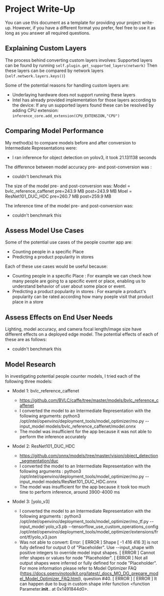 # Project Write-Up

You can use this document as a template for providing your project write-up. However, if you
have a different format you prefer, feel free to use it as long as you answer all required
questions.

## Explaining Custom Layers

The process behind converting custom layers involves:
Supported layers can be found by running `self.plugin.get_supported_layers(network)`
Then these layers can be compared by network layers (`self.network.layers.keys()`)

      

Some of the potential reasons for handling custom layers are:
  - Underlaying hardware does not support running these layers
  - Intel has already provided implementation for those layers according to the device:
    If any un supported layers found these can be resolved by adding CPU extension:
      `inference_core.add_extension(CPU_EXTENSION,"CPU")`

## Comparing Model Performance

My method(s) to compare models before and after conversion to Intermediate Representations
were:
  - I ran inference for object detection on yolov3, it took 21.131138 seconds

The difference between model accuracy pre- and post-conversion was :
  - couldn't benchmark this

The size of the model pre- and post-conversion was:
  Model = bvlc_reference_caffenet pre=243.9 MB  post=243.9 MB
  Moel = ResNet101_DUC_HDC pre=260.7 MB  post=259.9 MB

The inference time of the model pre- and post-conversion was:
  - couldn't benchmark this

## Assess Model Use Cases

Some of the potential use cases of the people counter app are:
- Counting people in a specific Place
- Predicting a product popularity in stores

Each of these use cases would be useful because:
- Counting people in a specific Place : For example we can check how many people are going to a specific event or place, enabling us to understand behavior of user about some place or event.
- Predicting a product popularity in stores : For example a product's popularity can be rated according how many poeple visit that product place in a store
## Assess Effects on End User Needs

Lighting, model accuracy, and camera focal length/image size have different effects on a
deployed edge model. The potential effects of each of these are as follows:

- couldn't benchmark this

## Model Research

In investigating potential people counter models, I tried each of the following three models:

- Model 1: bvlc_reference_caffenet
  - https://github.com/BVLC/caffe/tree/master/models/bvlc_reference_caffenet
  - I converted the model to an Intermediate Representation with the following arguments: python3 /opt/intel/openvino/deployment_tools/model_optimizer/mo.py --input_model models/bvlc_reference_caffenet/model.onnx
  - The model was insufficient for the app because it was not able to perform the inference accurately
  
- Model 2: ResNet101_DUC_HDC
  - https://github.com/onnx/models/tree/master/vision/object_detection_segmentation/duc
  - I converted the model to an Intermediate Representation with the following arguments : python3 /opt/intel/openvino/deployment_tools/model_optimizer/mo.py --input_model models/ResNet101_DUC_HDC.onnx
  - The model was insufficient for the app because it took too much time to perform inference, around 3900-4000 ms

- Model 3: [yolo_v3]
  - I converted the model to an Intermediate Representation with the following arguments :  python3 /opt/intel/openvino/deployment_tools/model_optimizer/mo_tf.py --input_model yolo_v3.pb  --tensorflow_use_custom_operations_config /opt/intel/openvino/deployment_tools/model_optimizer/extensions/front/tf/yolo_v3.json
  - Was not able to convert:  Error:
    [ ERROR ]  Shape [ -1 416 416   3] is not fully defined for output 0 of "Placeholder". Use --input_shape with positive integers to override model input shapes.
    [ ERROR ]  Cannot infer shapes or values for node "Placeholder".
    [ ERROR ]  Not all output shapes were inferred or fully defined for node "Placeholder".
    For more information please refer to Model Optimizer FAQ (https://docs.openvinotoolkit.org/latest/_docs_MO_DG_prepare_model_Model_Optimizer_FAQ.html), question #40.
    [ ERROR ]
    [ ERROR ]  It can happen due to bug in custom shape infer function <function Parameter.__init__.<locals>.<lambda> at 0x1491844d0>.

